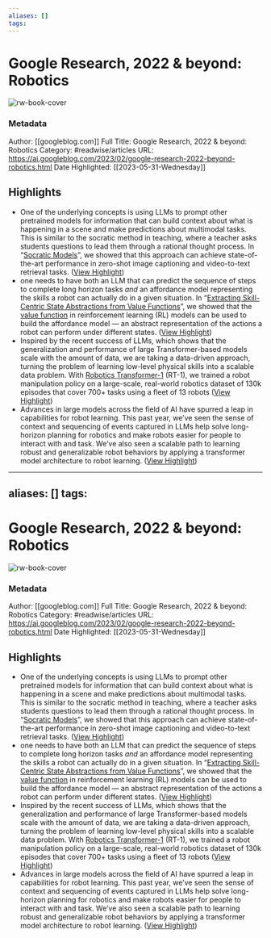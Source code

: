 ```yaml
---
aliases: []
tags:
---
```

# Google Research, 2022 & beyond: Robotics

![rw-book-cover](https://blogger.googleusercontent.com/img/b/R29vZ2xl/AVvXsEhKgvim8bYA_R-eVrpL1COlP3xBSNuRZ7Sk7mlZWX_xJVWU-51lfp7445l4DLahZAI2PGSCS9f0xUvQF2oYKXLxmfHGKFMaXIUh7TTjZsw5K715Le005qnlHkTbFP784EC-kdliQSvWHRMeq85cXLhgGAyUa4-pnysF_SXoT_L0U3DeR5OzP3pYbZxnEg/w1200-h630-p-k-no-nu/CodeAsPolicies-hero.jpg)
### Metadata
Author: [[googleblog.com]]
Full Title: Google Research, 2022 & beyond: Robotics
Category: #readwise/articles
URL: https://ai.googleblog.com/2023/02/google-research-2022-beyond-robotics.html
Date Highlighted: [[2023-05-31-Wednesday]]

## Highlights
- One of the underlying concepts is using LLMs to prompt other pretrained models for information that can build context about what is happening in a scene and make predictions about multimodal tasks. This is similar to the socratic method in teaching, where a teacher asks students questions to lead them through a rational thought process. In “[Socratic Models](https://arxiv.org/abs/2204.00598)”, we showed that this approach can achieve state-of-the-art performance in zero-shot image captioning and video-to-text retrieval tasks. ([View Highlight](https://read.readwise.io/read/01h1shcyks2qj1fs2rwbpsks7t))
- one needs to have both an LLM that can predict the sequence of steps to complete long horizon tasks *and* an affordance model representing the skills a robot can actually do in a given situation. In “[Extracting Skill-Centric State Abstractions from Value Functions](https://ai.googleblog.com/2022/04/extracting-skill-centric-state.html)”, we showed that the [value function](https://en.wikipedia.org/wiki/Value_function) in reinforcement learning (RL) models can be used to build the affordance model — an abstract representation of the actions a robot can perform under different states. ([View Highlight](https://read.readwise.io/read/01h1shem0evemgryh4wyjvcbp7))
- Inspired by the recent success of LLMs, which shows that the generalization and performance of large Transformer-based models scale with the amount of data, we are taking a data-driven approach, turning the problem of learning low-level physical skills into a scalable data problem. With [Robotics Transformer-1](https://ai.googleblog.com/2022/12/rt-1-robotics-transformer-for-real.html) (RT-1), we trained a robot manipulation policy on a large-scale, real-world robotics dataset of 130k episodes that cover 700+ tasks using a fleet of 13 robots ([View Highlight](https://read.readwise.io/read/01h1sj01654aq6x2kabrx3z6re))
- Advances in large models across the field of AI have spurred a leap in capabilities for robot learning. This past year, we’ve seen the sense of context and sequencing of events captured in LLMs help solve long-horizon planning for robotics and make robots easier for people to interact with and task. We’ve also seen a scalable path to learning robust and generalizable robot behaviors by applying a transformer model architecture to robot learning. ([View Highlight](https://read.readwise.io/read/01h1shyjgertzf0kstnr1ztdzk))
---
aliases: []
tags:
---
# Google Research, 2022 & beyond: Robotics

![rw-book-cover](https://blogger.googleusercontent.com/img/b/R29vZ2xl/AVvXsEhKgvim8bYA_R-eVrpL1COlP3xBSNuRZ7Sk7mlZWX_xJVWU-51lfp7445l4DLahZAI2PGSCS9f0xUvQF2oYKXLxmfHGKFMaXIUh7TTjZsw5K715Le005qnlHkTbFP784EC-kdliQSvWHRMeq85cXLhgGAyUa4-pnysF_SXoT_L0U3DeR5OzP3pYbZxnEg/w1200-h630-p-k-no-nu/CodeAsPolicies-hero.jpg)
### Metadata
Author: [[googleblog.com]]
Full Title: Google Research, 2022 & beyond: Robotics
Category: #readwise/articles
URL: https://ai.googleblog.com/2023/02/google-research-2022-beyond-robotics.html
Date Highlighted: [[2023-05-31-Wednesday]]

## Highlights
- One of the underlying concepts is using LLMs to prompt other pretrained models for information that can build context about what is happening in a scene and make predictions about multimodal tasks. This is similar to the socratic method in teaching, where a teacher asks students questions to lead them through a rational thought process. In “[Socratic Models](https://arxiv.org/abs/2204.00598)”, we showed that this approach can achieve state-of-the-art performance in zero-shot image captioning and video-to-text retrieval tasks. ([View Highlight](https://read.readwise.io/read/01h1shcyks2qj1fs2rwbpsks7t))
- one needs to have both an LLM that can predict the sequence of steps to complete long horizon tasks *and* an affordance model representing the skills a robot can actually do in a given situation. In “[Extracting Skill-Centric State Abstractions from Value Functions](https://ai.googleblog.com/2022/04/extracting-skill-centric-state.html)”, we showed that the [value function](https://en.wikipedia.org/wiki/Value_function) in reinforcement learning (RL) models can be used to build the affordance model — an abstract representation of the actions a robot can perform under different states. ([View Highlight](https://read.readwise.io/read/01h1shem0evemgryh4wyjvcbp7))
- Inspired by the recent success of LLMs, which shows that the generalization and performance of large Transformer-based models scale with the amount of data, we are taking a data-driven approach, turning the problem of learning low-level physical skills into a scalable data problem. With [Robotics Transformer-1](https://ai.googleblog.com/2022/12/rt-1-robotics-transformer-for-real.html) (RT-1), we trained a robot manipulation policy on a large-scale, real-world robotics dataset of 130k episodes that cover 700+ tasks using a fleet of 13 robots ([View Highlight](https://read.readwise.io/read/01h1sj01654aq6x2kabrx3z6re))
- Advances in large models across the field of AI have spurred a leap in capabilities for robot learning. This past year, we’ve seen the sense of context and sequencing of events captured in LLMs help solve long-horizon planning for robotics and make robots easier for people to interact with and task. We’ve also seen a scalable path to learning robust and generalizable robot behaviors by applying a transformer model architecture to robot learning. ([View Highlight](https://read.readwise.io/read/01h1shyjgertzf0kstnr1ztdzk))

